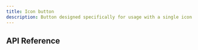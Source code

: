 ```yaml
---
title: Icon button
description: Button designed specifically for usage with a single icon.
---
```


## API Reference
